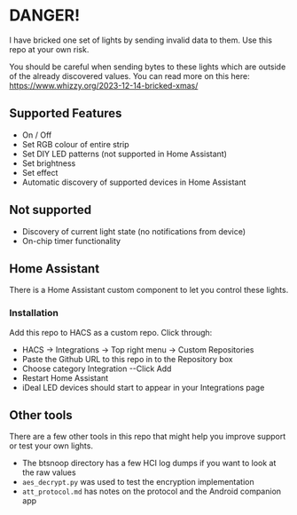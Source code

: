 # DANGER!

I have bricked one set of lights by sending invalid data to them.  Use this repo at your own risk.

You should be careful when sending bytes to these lights which are outside of the already discovered values.
You can read more on this here: https://www.whizzy.org/2023-12-14-bricked-xmas/

## Supported Features

- On / Off
- Set RGB colour of entire strip
- Set DIY LED patterns (not supported in Home Assistant)
- Set brightness
- Set effect
- Automatic discovery of supported devices in Home Assistant

## Not supported

- Discovery of current light state (no notifications from device)
- On-chip timer functionality

## Home Assistant

There is a Home Assistant custom component to let you control these lights.

### Installation

Add this repo to HACS as a custom repo. Click through:

- HACS -> Integrations -> Top right menu -> Custom Repositories
- Paste the Github URL to this repo in to the Repository box
- Choose category Integration
--Click Add
- Restart Home Assistant
- iDeal LED devices should start to appear in your Integrations page

## Other tools

There are a few other tools in this repo that might help you improve support or test your own lights.

- The btsnoop directory has a few HCI log dumps if you want to look at the raw values
- `aes_decrypt.py` was used to test the encryption implementation
- `att_protocol.md` has notes on the protocol and the Android companion app
